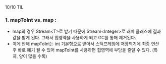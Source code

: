 10/10 TIL

### 1. mapToInt vs. map :
- map의 경우 Stream\<T\>로 받기 때문에 Stream\<Integer\>로 래퍼 클래스에 결과 값을 받게 된다. 그래서 힙영역을 사용하게 되고 GC를 통해 제거된다.
- 이에 반해 mapToInt는 int 기본형으로 받아서 스택프레임에 저장되기에 최종 연산 후 바로 폐기 될 수 있어 mapToInt를 사용하면 힙영역에 부담을 줄일 수 있다. (특히, 양이 많을 수록)
